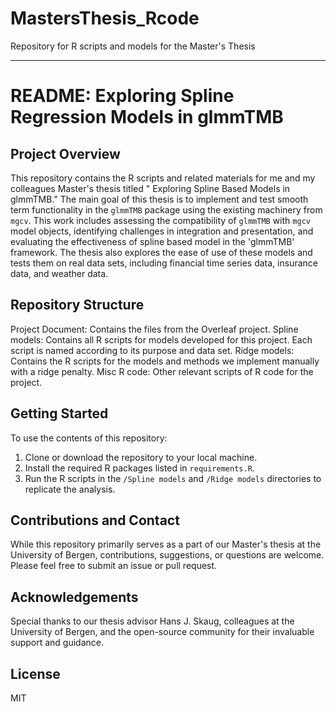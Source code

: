 # MastersThesis_Rcode
Repository for R scripts and models for the Master's Thesis

---

# README: Exploring Spline Regression Models in glmmTMB

## Project Overview

This repository contains the R scripts and related materials for me and my colleagues Master's thesis titled " Exploring Spline Based Models in glmmTMB." The main goal of this thesis is to implement and test smooth term functionality in the `glmmTMB` package using the existing machinery from `mgcv`. This work includes assessing the compatibility of `glmmTMB` with `mgcv` model objects, identifying challenges in integration and presentation, and evaluating the effectiveness of spline based model in the 'glmmTMB' framework. The thesis also explores the ease of use of these models and tests them on real data sets, including financial time series data, insurance data, and weather data.

## Repository Structure

Project Document: Contains the files from the Overleaf project. 
Spline models: Contains all R scripts for models developed for this project. Each script is named according to its purpose and data set.
Ridge models: Contains the R scripts for the models and methods we implement manually with a ridge penalty.
Misc R code: Other relevant scripts of R code for the project.

## Getting Started

To use the contents of this repository:
1. Clone or download the repository to your local machine.
2. Install the required R packages listed in `requirements.R`.
3. Run the R scripts in the `/Spline models` and `/Ridge models` directories to replicate the analysis.

## Contributions and Contact

While this repository primarily serves as a part of our Master's thesis at the University of Bergen, contributions, suggestions, or questions are welcome. Please feel free to submit an issue or pull request.

## Acknowledgements

Special thanks to our thesis advisor Hans J. Skaug, colleagues at the University of Bergen, and the open-source community for their invaluable support and guidance.

## License

MIT
